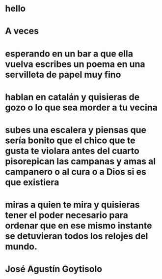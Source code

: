 # hello
# A veces
# esperando en un bar a que ella vuelva escribes un poema en una servilleta de papel muy fino
# hablan en catalán y quisieras de gozo o lo que sea morder a tu vecina
# subes una escalera y piensas que sería bonito que el chico que te gusta te violara antes del cuarto pisorepican las campanas y amas al campanero o al cura o a Dios si es que existiera
# miras a quien te mira y quisieras tener el poder necesario para ordenar que en ese mismo instante se detuvieran todos los relojes del mundo.

# José Agustín Goytisolo